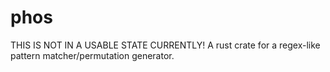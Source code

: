 # phos
THIS IS NOT IN A USABLE STATE CURRENTLY!
A rust crate for a regex-like pattern matcher/permutation generator.
